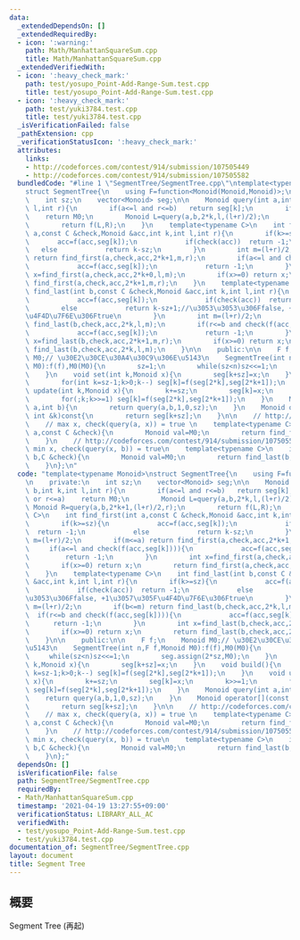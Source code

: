 ```yaml
---
data:
  _extendedDependsOn: []
  _extendedRequiredBy:
  - icon: ':warning:'
    path: Math/ManhattanSquareSum.cpp
    title: Math/ManhattanSquareSum.cpp
  _extendedVerifiedWith:
  - icon: ':heavy_check_mark:'
    path: test/yosupo_Point-Add-Range-Sum.test.cpp
    title: test/yosupo_Point-Add-Range-Sum.test.cpp
  - icon: ':heavy_check_mark:'
    path: test/yuki3784.test.cpp
    title: test/yuki3784.test.cpp
  _isVerificationFailed: false
  _pathExtension: cpp
  _verificationStatusIcon: ':heavy_check_mark:'
  attributes:
    links:
    - http://codeforces.com/contest/914/submission/107505449
    - http://codeforces.com/contest/914/submission/107505582
  bundledCode: "#line 1 \"SegmentTree/SegmentTree.cpp\"\ntemplate<typename Monoid>\n\
    struct SegmentTree{\n    using F=function<Monoid(Monoid,Monoid)>;\n\n    private:\n\
    \    int sz;\n    vector<Monoid> seg;\n\n    Monoid query(int a,int b,int k,int\
    \ l,int r){\n        if(a<=l and r<=b)   return seg[k];\n        if(b<=l or r<=a)\
    \    return M0;\n        Monoid L=query(a,b,2*k,l,(l+r)/2);\n        Monoid R=query(a,b,2*k+1,(l+r)/2,r);\n\
    \        return f(L,R);\n    }\n    template<typename C>\n    int find_first(int\
    \ a,const C &check,Monoid &acc,int k,int l,int r){\n        if(k>=sz){\n     \
    \       acc=f(acc,seg[k]);\n            if(check(acc))  return -1;\n         \
    \   else            return k-sz;\n        }\n        int m=(l+r)/2;\n        if(m<=a)\
    \ return find_first(a,check,acc,2*k+1,m,r);\n        if(a<=l and check(f(acc,seg[k]))){\n\
    \            acc=f(acc,seg[k]);\n            return -1;\n        }\n        int\
    \ x=find_first(a,check,acc,2*k+0,l,m);\n        if(x>=0) return x;\n        return\
    \ find_first(a,check,acc,2*k+1,m,r);\n    }\n    template<typename C>\n    int\
    \ find_last(int b,const C &check,Monoid &acc,int k,int l,int r){\n        if(k>=sz){\n\
    \            acc=f(acc,seg[k]);\n            if(check(acc))  return -1;\n    \
    \        else            return k-sz+1;//\u3053\u3053\u306Ffalse, +1\u3057\u305F\
    \u4F4D\u7F6E\u306Ftrue\n        }\n        int m=(l+r)/2;\n        if(b<=m) return\
    \ find_last(b,check,acc,2*k,l,m);\n        if(r<=b and check(f(acc,seg[k]))){\n\
    \            acc=f(acc,seg[k]);\n            return -1;\n        }\n        int\
    \ x=find_last(b,check,acc,2*k+1,m,r);\n        if(x>=0) return x;\n        return\
    \ find_last(b,check,acc,2*k,l,m);\n    }\n\n    public:\n\n    F f;\n    Monoid\
    \ M0;// \u30E2\u30CE\u30A4\u30C9\u306E\u5143\n    SegmentTree(int n,F f,Monoid\
    \ M0):f(f),M0(M0){\n        sz=1;\n        while(sz<n)sz<<=1;\n        seg.assign(2*sz,M0);\n\
    \    }\n    void set(int k,Monoid x){\n        seg[k+sz]=x;\n    }\n    void build(){\n\
    \        for(int k=sz-1;k>0;k--) seg[k]=f(seg[2*k],seg[2*k+1]);\n    }\n    void\
    \ update(int k,Monoid x){\n        k+=sz;\n        seg[k]=x;\n        k>>=1;\n\
    \        for(;k;k>>=1) seg[k]=f(seg[2*k],seg[2*k+1]);\n    }\n    Monoid query(int\
    \ a,int b){\n        return query(a,b,1,0,sz);\n    }\n    Monoid operator[](const\
    \ int &k)const{\n        return seg[k+sz];\n    }\n\n    // http://codeforces.com/contest/914/submission/107505449\n\
    \    // max x, check(query(a, x)) = true \n    template<typename C>\n    int find_first(int\
    \ a,const C &check){\n        Monoid val=M0;\n        return find_first(a,check,val,1,0,sz);\n\
    \    }\n    // http://codeforces.com/contest/914/submission/107505582\n    //\
    \ min x, check(query(x, b)) = true\n    template<typename C>\n    int find_last(int\
    \ b,C &check){\n        Monoid val=M0;\n        return find_last(b,check,val,1,0,sz);\n\
    \    }\n};\n"
  code: "template<typename Monoid>\nstruct SegmentTree{\n    using F=function<Monoid(Monoid,Monoid)>;\n\
    \n    private:\n    int sz;\n    vector<Monoid> seg;\n\n    Monoid query(int a,int\
    \ b,int k,int l,int r){\n        if(a<=l and r<=b)   return seg[k];\n        if(b<=l\
    \ or r<=a)    return M0;\n        Monoid L=query(a,b,2*k,l,(l+r)/2);\n       \
    \ Monoid R=query(a,b,2*k+1,(l+r)/2,r);\n        return f(L,R);\n    }\n    template<typename\
    \ C>\n    int find_first(int a,const C &check,Monoid &acc,int k,int l,int r){\n\
    \        if(k>=sz){\n            acc=f(acc,seg[k]);\n            if(check(acc))\
    \  return -1;\n            else            return k-sz;\n        }\n        int\
    \ m=(l+r)/2;\n        if(m<=a) return find_first(a,check,acc,2*k+1,m,r);\n   \
    \     if(a<=l and check(f(acc,seg[k]))){\n            acc=f(acc,seg[k]);\n   \
    \         return -1;\n        }\n        int x=find_first(a,check,acc,2*k+0,l,m);\n\
    \        if(x>=0) return x;\n        return find_first(a,check,acc,2*k+1,m,r);\n\
    \    }\n    template<typename C>\n    int find_last(int b,const C &check,Monoid\
    \ &acc,int k,int l,int r){\n        if(k>=sz){\n            acc=f(acc,seg[k]);\n\
    \            if(check(acc))  return -1;\n            else            return k-sz+1;//\u3053\
    \u3053\u306Ffalse, +1\u3057\u305F\u4F4D\u7F6E\u306Ftrue\n        }\n        int\
    \ m=(l+r)/2;\n        if(b<=m) return find_last(b,check,acc,2*k,l,m);\n      \
    \  if(r<=b and check(f(acc,seg[k]))){\n            acc=f(acc,seg[k]);\n      \
    \      return -1;\n        }\n        int x=find_last(b,check,acc,2*k+1,m,r);\n\
    \        if(x>=0) return x;\n        return find_last(b,check,acc,2*k,l,m);\n\
    \    }\n\n    public:\n\n    F f;\n    Monoid M0;// \u30E2\u30CE\u30A4\u30C9\u306E\
    \u5143\n    SegmentTree(int n,F f,Monoid M0):f(f),M0(M0){\n        sz=1;\n   \
    \     while(sz<n)sz<<=1;\n        seg.assign(2*sz,M0);\n    }\n    void set(int\
    \ k,Monoid x){\n        seg[k+sz]=x;\n    }\n    void build(){\n        for(int\
    \ k=sz-1;k>0;k--) seg[k]=f(seg[2*k],seg[2*k+1]);\n    }\n    void update(int k,Monoid\
    \ x){\n        k+=sz;\n        seg[k]=x;\n        k>>=1;\n        for(;k;k>>=1)\
    \ seg[k]=f(seg[2*k],seg[2*k+1]);\n    }\n    Monoid query(int a,int b){\n    \
    \    return query(a,b,1,0,sz);\n    }\n    Monoid operator[](const int &k)const{\n\
    \        return seg[k+sz];\n    }\n\n    // http://codeforces.com/contest/914/submission/107505449\n\
    \    // max x, check(query(a, x)) = true \n    template<typename C>\n    int find_first(int\
    \ a,const C &check){\n        Monoid val=M0;\n        return find_first(a,check,val,1,0,sz);\n\
    \    }\n    // http://codeforces.com/contest/914/submission/107505582\n    //\
    \ min x, check(query(x, b)) = true\n    template<typename C>\n    int find_last(int\
    \ b,C &check){\n        Monoid val=M0;\n        return find_last(b,check,val,1,0,sz);\n\
    \    }\n};"
  dependsOn: []
  isVerificationFile: false
  path: SegmentTree/SegmentTree.cpp
  requiredBy:
  - Math/ManhattanSquareSum.cpp
  timestamp: '2021-04-19 13:27:55+09:00'
  verificationStatus: LIBRARY_ALL_AC
  verifiedWith:
  - test/yosupo_Point-Add-Range-Sum.test.cpp
  - test/yuki3784.test.cpp
documentation_of: SegmentTree/SegmentTree.cpp
layout: document
title: Segment Tree
---
```


## 概要  
Segment Tree (再起)